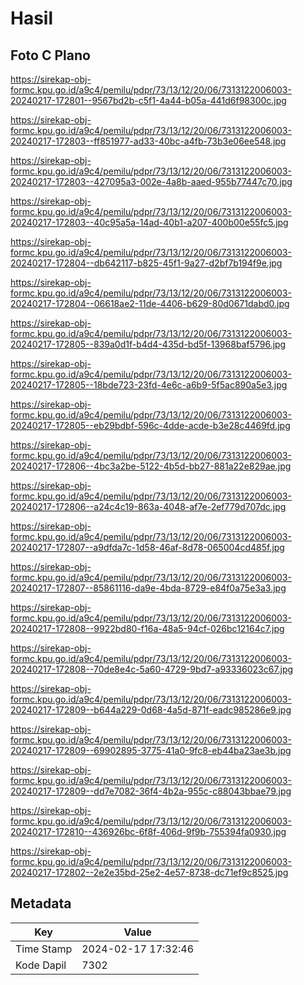 # Hasil

## Foto C Plano

https://sirekap-obj-formc.kpu.go.id/a9c4/pemilu/pdpr/73/13/12/20/06/7313122006003-20240217-172801--9567bd2b-c5f1-4a44-b05a-441d6f98300c.jpg

https://sirekap-obj-formc.kpu.go.id/a9c4/pemilu/pdpr/73/13/12/20/06/7313122006003-20240217-172803--ff851977-ad33-40bc-a4fb-73b3e06ee548.jpg

https://sirekap-obj-formc.kpu.go.id/a9c4/pemilu/pdpr/73/13/12/20/06/7313122006003-20240217-172803--427095a3-002e-4a8b-aaed-955b77447c70.jpg

https://sirekap-obj-formc.kpu.go.id/a9c4/pemilu/pdpr/73/13/12/20/06/7313122006003-20240217-172803--40c95a5a-14ad-40b1-a207-400b00e55fc5.jpg

https://sirekap-obj-formc.kpu.go.id/a9c4/pemilu/pdpr/73/13/12/20/06/7313122006003-20240217-172804--db642117-b825-45f1-9a27-d2bf7b194f9e.jpg

https://sirekap-obj-formc.kpu.go.id/a9c4/pemilu/pdpr/73/13/12/20/06/7313122006003-20240217-172804--06618ae2-11de-4406-b629-80d0671dabd0.jpg

https://sirekap-obj-formc.kpu.go.id/a9c4/pemilu/pdpr/73/13/12/20/06/7313122006003-20240217-172805--839a0d1f-b4d4-435d-bd5f-13968baf5796.jpg

https://sirekap-obj-formc.kpu.go.id/a9c4/pemilu/pdpr/73/13/12/20/06/7313122006003-20240217-172805--18bde723-23fd-4e6c-a6b9-5f5ac890a5e3.jpg

https://sirekap-obj-formc.kpu.go.id/a9c4/pemilu/pdpr/73/13/12/20/06/7313122006003-20240217-172805--eb29bdbf-596c-4dde-acde-b3e28c4469fd.jpg

https://sirekap-obj-formc.kpu.go.id/a9c4/pemilu/pdpr/73/13/12/20/06/7313122006003-20240217-172806--4bc3a2be-5122-4b5d-bb27-881a22e829ae.jpg

https://sirekap-obj-formc.kpu.go.id/a9c4/pemilu/pdpr/73/13/12/20/06/7313122006003-20240217-172806--a24c4c19-863a-4048-af7e-2ef779d707dc.jpg

https://sirekap-obj-formc.kpu.go.id/a9c4/pemilu/pdpr/73/13/12/20/06/7313122006003-20240217-172807--a9dfda7c-1d58-46af-8d78-065004cd485f.jpg

https://sirekap-obj-formc.kpu.go.id/a9c4/pemilu/pdpr/73/13/12/20/06/7313122006003-20240217-172807--85861116-da9e-4bda-8729-e84f0a75e3a3.jpg

https://sirekap-obj-formc.kpu.go.id/a9c4/pemilu/pdpr/73/13/12/20/06/7313122006003-20240217-172808--9922bd80-f16a-48a5-94cf-026bc12164c7.jpg

https://sirekap-obj-formc.kpu.go.id/a9c4/pemilu/pdpr/73/13/12/20/06/7313122006003-20240217-172808--70de8e4c-5a60-4729-9bd7-a93336023c67.jpg

https://sirekap-obj-formc.kpu.go.id/a9c4/pemilu/pdpr/73/13/12/20/06/7313122006003-20240217-172809--b644a229-0d68-4a5d-871f-eadc985286e9.jpg

https://sirekap-obj-formc.kpu.go.id/a9c4/pemilu/pdpr/73/13/12/20/06/7313122006003-20240217-172809--69902895-3775-41a0-9fc8-eb44ba23ae3b.jpg

https://sirekap-obj-formc.kpu.go.id/a9c4/pemilu/pdpr/73/13/12/20/06/7313122006003-20240217-172809--dd7e7082-36f4-4b2a-955c-c88043bbae79.jpg

https://sirekap-obj-formc.kpu.go.id/a9c4/pemilu/pdpr/73/13/12/20/06/7313122006003-20240217-172810--436926bc-6f8f-406d-9f9b-755394fa0930.jpg

https://sirekap-obj-formc.kpu.go.id/a9c4/pemilu/pdpr/73/13/12/20/06/7313122006003-20240217-172802--2e2e35bd-25e2-4e57-8738-dc71ef9c8525.jpg


## Metadata

| Key        | Value               |
| ---------- | ------------------- |
| Time Stamp | 2024-02-17 17:32:46 |
| Kode Dapil | 7302                |



